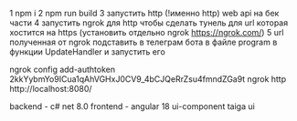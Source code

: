 1 npm i
2 npm run build
3 запустить http (!именно http) web api на бек части
4 запустить ngrok для http чтобы сделать тунель для url которая хостится на https (установить отдельно ngrok https://ngrok.com/)
5 url полученная от ngrok подставить в телеграм бота в файле program в функции UpdateHandler и запустить его

ngrok config add-authtoken 2kkYybmYo9ICua1qAhVGHxJ0CV9_4bCJQeRrZsu4fmndZGa9t
ngrok http http://localhost:8080/

backend - c# net 8.0
frontend - angular 18
ui-component taiga ui
